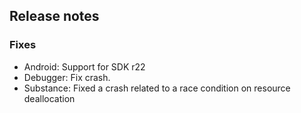 ## Release notes

### Fixes

-   Android: Support for SDK r22
-   Debugger: Fix crash.
-   Substance: Fixed a crash related to a race condition on resource deallocation
